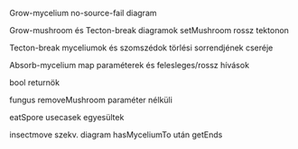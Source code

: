 Grow-mycelium no-source-fail diagram

Grow-mushroom és Tecton-break diagramok setMushroom rossz tektonon

Tecton-break myceliumok és szomszédok törlési sorrendjének cseréje

Absorb-mycelium map paraméterek és felesleges/rossz hívások

bool returnök

fungus removeMushroom paraméter nélküli

eatSpore usecasek egyesültek

insectmove szekv. diagram hasMyceliumTo után getEnds